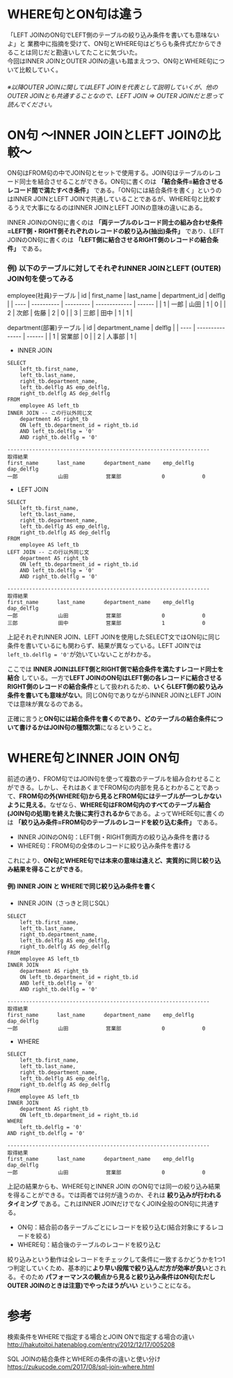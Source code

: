 # WHERE句とON句は違う
「LEFT JOINのON句でLEFT側のテーブルの絞り込み条件を書いても意味ないよ」と
業務中に指摘を受けて、ON句とWHERE句はどちらも条件式だからできることは同じだと勘違いしてたことに気づいた。  
今回はINNER JOINとOUTER JOINの違いも踏まえつつ、ON句とWHERE句について比較していく。

###### ※以降OUTER JOINに関してはLEFT JOINを代表として説明していくが、他のOUTER JOINとも共通することなので、LEFT JOIN ⇒ OUTER JOINだと思って読んでください。

# ON句 ～INNER JOINとLEFT JOINの比較～
ON句はFROM句の中でJOIN句とセットで使用する。JOIN句はテーブルのレコード同士を結合させることができる。ON句に書くのは **「結合条件=結合させるレコード間で満たすべき条件」** である。「ON句には結合条件を書く」というのはINNER JOINとLEFT JOINで共通していることであるが、WHERE句と比較するうえで大事になるのはINNER JOINとLEFT JOINの意味の違いにある。  

INNER JOINのON句に書くのは **「両テーブルのレコード同士の組み合わせ条件=LEFT側・RIGHT側それぞれのレコードの絞り込み(抽出)条件」** であり、LEFT JOINのON句に書くのは **「LEFT側に結合させるRIGHT側のレコードの結合条件」** である。

### 例) 以下のテーブルに対してそれぞれINNER JOINとLEFT (OUTER) JOIN句を使ってみる

employee(社員)テーブル
| id   | first_name | last_name | department_id | delflg |
| ---- | ---------- | --------- | ------------- | ------ |
| 1    | 一郎       | 山田      | 1             | 0      |
| 2    | 次郎       | 佐藤      | 2             | 0      |
| 3    | 三郎       | 田中      | 1             | 1      |

department(部署)テーブル
| id   | department_name | delflg |
| ---- | --------------- | ------ |
| 1    | 営業部          | 0      |
| 2    | 人事部          | 1      |

- INNER JOIN
```mysql
SELECT
	left_tb.first_name,
	left_tb.last_name,
	right_tb.department_name,
	left_tb.delflg AS emp_delflg,
	right_tb.delflg AS dep_delflg
FROM
	employee AS left_tb
INNER JOIN -- この行以外同じ文
	department AS right_tb
	ON left_tb.department_id = right_tb.id
	AND left_tb.delflg = '0'
	AND right_tb.delflg = '0'
	
-----------------------------------------------------------------
取得結果
first_name      last_name      department_name    emp_delflg   dap_delflg
一郎             山田            営業部             0            0
```



- LEFT JOIN
```mysql
SELECT
	left_tb.first_name,
	left_tb.last_name,
	right_tb.department_name,
	left_tb.delflg AS emp_delflg,
	right_tb.delflg AS dep_delflg
FROM
	employee AS left_tb
LEFT JOIN -- この行以外同じ文
	department AS right_tb
	ON left_tb.department_id = right_tb.id
	AND left_tb.delflg = '0'
	AND right_tb.delflg = '0'
	
-----------------------------------------------------------------
取得結果
first_name      last_name      department_name    emp_delflg   dap_delflg
一郎             山田            営業部             0            0
三郎             田中            営業部             1            0 
```

  上記それぞれINNER JOIN、LEFT JOINを使用したSELECT文ではON句に同じ条件を書いているにも関わらず、結果が異なっている。LEFT JOINでは `left_tb.delflg = '0'`が効いていないことがわかる。

  ここでは **INNER JOINはLEFT側とRIGHT側で結合条件を満たすレコード同士を結合** している。一方で**LEFT JOINのON句はLEFT側の各レコードに結合させるRIGHT側のレコードの結合条件**として扱われるため、**いくらLEFT側の絞り込み条件を書いても意味がない**。同じON句でありながらINNER JOINとLEFT JOINでは意味が異なるのである。  

  正確に言うと**ON句には結合条件を書くのであり、どのテーブルの結合条件について書けるかはJOIN句の種類次第**になるということ。

# WHERE句とINNER JOIN ON句

前述の通り、FROM句ではJOIN句を使って複数のテーブルを組み合わせることができる。しかし、それはあくまでFROM句の内部を見るとわかることであって、**FROM句の外(WHERE句)から見るとFROM句にはテーブルが一つしかないように見える**。なぜなら、**WHERE句はFROM句内のすべてのテーブル結合(JOIN句の処理)を終えた後に実行されるから**である。よってWHERE句に書くのは **「絞り込み条件=FROM句のテーブルのレコードを絞り込む条件」** である。  
- INNER JOINのON句：LEFT側・RIGHT側両方の絞り込み条件を書ける
- WHERE句：FROM句の全体のレコードに絞り込み条件を書ける

これにより、**ON句とWHERE句では本来の意味は違えど、実質的に同じ絞り込み結果を得ることができる**。

#### 例) INNER JOIN と WHEREで同じ絞り込み条件を書く

- INNER JOIN（さっきと同じSQL）

```mysql
SELECT
	left_tb.first_name,
	left_tb.last_name,
	right_tb.department_name,
	left_tb.delflg AS emp_delflg,
	right_tb.delflg AS dep_delflg
FROM
	employee AS left_tb
INNER JOIN
	department AS right_tb
	ON left_tb.department_id = right_tb.id
	AND left_tb.delflg = '0'
	AND right_tb.delflg = '0'
	
-----------------------------------------------------------------
取得結果
first_name      last_name      department_name    emp_delflg   dap_delflg
一郎             山田            営業部             0            0
```

- WHERE

```mysql
SELECT
	left_tb.first_name,
	left_tb.last_name,
	right_tb.department_name,
	left_tb.delflg AS emp_delflg,
	right_tb.delflg AS dep_delflg
FROM
	employee AS left_tb
INNER JOIN
	department AS right_tb
	ON left_tb.department_id = right_tb.id
WHERE
	left_tb.delflg = '0'
AND right_tb.delflg = '0'
	
-----------------------------------------------------------------
取得結果
first_name      last_name      department_name    emp_delflg   dap_delflg
一郎             山田            営業部             0            0
```

上記の結果からも、WHERE句とINNER JOIN のON句では同一の絞り込み結果を得ることができる。では両者では何が違うのか、それは **絞り込みが行われるタイミング** である。これはINNER JOINだけでなくJOIN全般のON句に共通する。

- ON句：結合前の各テーブルごとにレコードを絞り込む(結合対象にするレコードを絞る)
- WHERE句：結合後のテーブルのレコードを絞り込む

絞り込みという動作は全レコードをチェックして条件に一致するかどうかを1つ1つ判定していくため、基本的に**より早い段階で絞り込んだ方が効率が良い**とされる。そのため **パフォーマンスの観点から見ると絞り込み条件はON句(ただしOUTER JOINのときは注意)でやったほうがいい** ということになる。

# 参考

検索条件をWHEREで指定する場合とJOIN ONで指定する場合の違い  
http://hakutoitoi.hatenablog.com/entry/2012/12/17/005208

SQL JOINの結合条件とWHEREの条件の違いと使い分け  
https://zukucode.com/2017/08/sql-join-where.html
